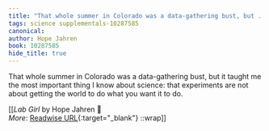 ```yaml
---
title: "That whole summer in Colorado was a data-gathering bust, but ..."
tags: science supplementals-10287585
canonical: 
author: Hope Jahren
book: 10287585
hide_title: true
---
```


That whole summer in Colorado was a data-gathering bust, but it taught me the most important thing I know about science: that experiments are not about getting the world to do what you want it to do.


[[<cite>_Lab Girl_</cite> by Hope Jahren 📕<br>
_More_: [Readwise URL](https://readwise.io/open/420197429){:target="_blank"}
::wrap]]